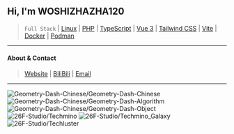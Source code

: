 Hi, I'm **WOSHIZHAZHA120**
---
> ```Full Stack```
> |
> [Linux](https://linux.org)
> |
> [PHP](https://php.net)
> |
> [TypeScript](https://typescriptlang.org)
> |
> [Vue 3](https://vuejs.org)
> |
> [Tailwind CSS](https:///tailwindcss.com)
> |
> [Vite](https://vitejs.dev)
> |
> [Docker](https://docker.com)
> |
> [Podman](https://podman.io)
---
#### About & Contact
> [Website](https://zhazha120.cn)
> |
> [BiliBili](https://space.bilibili.com/24267334)
> |
> [Email](mailto:WOSHIZHAZHA120@qq.com)
---
![Geometry-Dash-Chinese/Geometry-Dash-Chinese](https://github-readme-stats.vercel.app/api/pin?username=Geometry-Dash-Chinese&repo=Geometry-Dash-Chinese)
![Geometry-Dash-Chinese/Geometry-Dash-Algorithm](https://github-readme-stats.vercel.app/api/pin?username=Geometry-Dash-Chinese&repo=Geometry-Dash-Algorithm)
![Geometry-Dash-Chinese/Geometry-Dash-Object](https://github-readme-stats.vercel.app/api/pin?username=Geometry-Dash-Chinese&repo=Geometry-Dash-Object)
![26F-Studio/Techmino](https://github-readme-stats.vercel.app/api/pin?username=26F-Studio&repo=Techmino)
![26F-Studio/Techmino_Galaxy](https://github-readme-stats.vercel.app/api/pin?username=26F-Studio&repo=Techmino_Galaxy)
![26F-Studio/Techluster](https://github-readme-stats.vercel.app/api/pin?username=26F-Studio&repo=Techluster)
